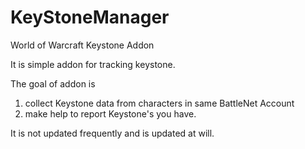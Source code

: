 # KeyStoneManager
World of Warcraft Keystone Addon

It is simple addon for tracking keystone.

The goal of addon is
  1. collect Keystone data from characters in same BattleNet Account
  2. make help to report Keystone's you have.
 
It is not updated frequently and is updated at will.
